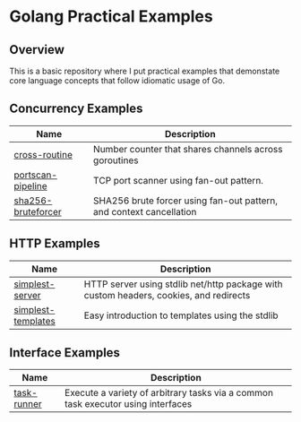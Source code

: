# Golang Practical Examples

## Overview

This is a basic repository where I put practical examples that demonstate core language concepts that follow idiomatic usage of Go.

## Concurrency Examples
Name | Description
-----|-----------
[cross-routine](/concurrency/cross-routine) | Number counter that shares channels across goroutines
[portscan-pipeline](/concurrency/tcp-portscan) | TCP port scanner using fan-out pattern.
[sha256-bruteforcer](/concurrency/sha256-bruteforcer) | SHA256 brute forcer using fan-out pattern, and context cancellation

## HTTP Examples
Name | Description
-----|------------
[simplest-server](/http/simplest-server) | HTTP server using stdlib net/http package with custom headers, cookies, and redirects
[simplest-templates](/http/simplest-templates) | Easy introduction to templates using the stdlib

## Interface Examples
Name | Description
-----|---------
[task-runner](/interfaces/task-runner) | Execute a variety of arbitrary tasks via a common task executor using interfaces